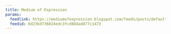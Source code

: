 ```yaml
---
title: Medium of Expression
params:
  feedlink: https://mediumofexpression.blogspot.com/feeds/posts/default?alt=rss
  feedid: 0d23bd736824edc3fcd884ad877c1473
---
```

